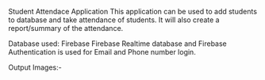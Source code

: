 Student Attendace Application
This application can be used to add students to database and take attendance of students. It will also create a report/summary of the attendance.

Database used: Firebase
Firebase Realtime database and Firebase Authentication is used for Email and Phone number login.

Output Images:-  

